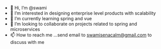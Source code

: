 - 👋 Hi, I’m @swami
- 👀 I’m interested in designing enterprise level products with scalability
- 🌱 I’m currently learning spring and vue
- 💞️ I’m looking to collaborate on projects related to spring and microservices
- 📫 How to reach me ...send email to swamisenacalm@gmail.com to discuss with me

<!---
I am working as software engineer for past 4.7 years
Involved in POC of new features and it's implementation in the project assigned to me
Solved productions issues on time and provided RCA to customers
Observed most of the production issues related to scalability as we can't find them while developing functionalities.
Because of this i got interested in learning design patters and started listining the expert's talks and reading open source software
--->
